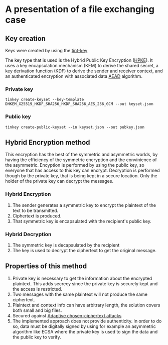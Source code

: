 # A presentation of a file exchanging case

## Key creation
Keys were created by using the  [tint-key](https://developers.google.com/tink/install-tinkey "tinkey")

The key type that is used is the Hybrid Public Key Encryption ([HPKE](https://www.rfc-editor.org/rfc/rfc9180.html)). It uses a key encapsulation mechanism (KEM) to derive the shared secret,
a key derivation function (KDF) to derive the sender and receiver context, and an authenticated encryption with associated data [AEAD](https://en.wikipedia.org/wiki/Authenticated_encryption#Authenticated_encryption_with_associated_data) algorithm.


### Private key

``` tinkey create-keyset --key-template DHKEM_X25519_HKDF_SHA256_HKDF_SHA256_AES_256_GCM --out keyset.json ```


### Public key
``` tinkey create-public-keyset --in keyset.json --out pubkey.json ```


## Hybrid Encryption method
This encryption has the best of the symmetric and asymmetric worlds, by having the efficiency of the symmetric encryption and the convinience of the asymmetric.
Encyption is performed by using the public key, so everyone that has access to this key can encrypt. 
Decryption is performed though by the private key, that is being kept in a secure location. Only the holder of the private key can decrypt the messages.

### Hybrid Encryption
1. The sender generates a symmetric key to encrypt the plaintext of the text to be transmitted.
2. Ciphertext is produced.
3. That symmetric key is encapsulated with the recipient's public key. 

### Hybrid Decryption
1. The symmetric key is decapsulated by the recipient 
2. The key is used to decrypt the ciphertext to get the original message.

## Properties of this method
1. Private key is necessary to get the information about the encrypted plaintext. This adds secrecy since the private key is securely kept and the access is restricted.
2. Two messages with the same plaintext will not produce the same ciphertext.
3. Plaintext and context info can have arbitrary length, the solution covers both small and big files.
4. Secured against [Adaptive chosen-ciphertext attacks](https://en.wikipedia.org/wiki/Adaptive_chosen-ciphertext_attack)
5. The implemented approach does not provide authenticity. In order to do so, data must be digitally signed by using for example an asymmetric algorithm like ECSA where the private key is used to sign the data and the public key to verify.

